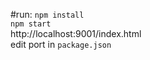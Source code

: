 #run:
```npm install``` <br/>
```npm start``` <br/>
 http://localhost:9001/index.html <br/>
 edit port in ```package.json```